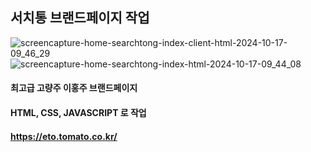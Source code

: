 ## 서치통 브랜드페이지 작업
![screencapture-home-searchtong-index-client-html-2024-10-17-09_46_29](https://github.com/user-attachments/assets/21eb38ca-76f2-41ab-9fd7-d940ec5d91e5)
![screencapture-home-searchtong-index-html-2024-10-17-09_44_08](https://github.com/user-attachments/assets/0235d487-cdef-49df-96d6-28893b21d959)



#### 최고급 고량주 이홍주 브랜드페이지
#### HTML, CSS, JAVASCRIPT 로 작업

#### https://eto.tomato.co.kr/
